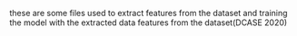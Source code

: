 these are some files used to extract features from the dataset and training the model with the extracted data features from the dataset(DCASE 2020)
